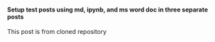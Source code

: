 #### Setup test posts using md, ipynb, and ms word doc in three separate posts
This post is from cloned repository
